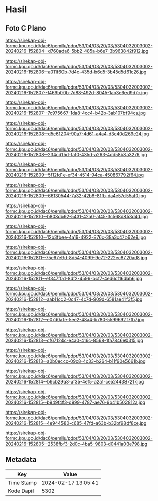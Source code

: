 # Hasil

## Foto C Plano

https://sirekap-obj-formc.kpu.go.id/dac6/pemilu/pdpr/53/04/03/20/03/5304032003002-20240216-152804--d760ada6-5bb2-485a-b6e7-3b963842f912.jpg

https://sirekap-obj-formc.kpu.go.id/dac6/pemilu/pdpr/53/04/03/20/03/5304032003002-20240216-152806--a011f60b-7d4c-435d-b6d5-3b45d5d61c26.jpg

https://sirekap-obj-formc.kpu.go.id/dac6/pemilu/pdpr/53/04/03/20/03/5304032003002-20240216-152807--f469b00b-7d88-492d-8045-1ab3e6ed9d7c.jpg

https://sirekap-obj-formc.kpu.go.id/dac6/pemilu/pdpr/53/04/03/20/03/5304032003002-20240216-152807--7c975667-1da8-4cc4-b42b-3ab107bf94ca.jpg

https://sirekap-obj-formc.kpu.go.id/dac6/pemilu/pdpr/53/04/03/20/03/5304032003002-20240216-152808--d5e61204-90a7-4d61-a4a4-d3c40d269e24.jpg

https://sirekap-obj-formc.kpu.go.id/dac6/pemilu/pdpr/53/04/03/20/03/5304032003002-20240216-152808--234cd15d-faf0-435d-a263-4dd58b8a3276.jpg

https://sirekap-obj-formc.kpu.go.id/dac6/pemilu/pdpr/53/04/03/20/03/5304032003002-20240216-152809--5f12fd1e-ef34-4514-94ca-450867792f64.jpg

https://sirekap-obj-formc.kpu.go.id/dac6/pemilu/pdpr/53/04/03/20/03/5304032003002-20240216-152809--66130544-7a32-42b8-81fb-da4e57d55af0.jpg

https://sirekap-obj-formc.kpu.go.id/dac6/pemilu/pdpr/53/04/03/20/03/5304032003002-20240216-152810--b808db92-5431-42a0-af45-3c568d853d4d.jpg

https://sirekap-obj-formc.kpu.go.id/dac6/pemilu/pdpr/53/04/03/20/03/5304032003002-20240216-152810--12b3fbee-4a19-4922-876c-38a3c47b62e9.jpg

https://sirekap-obj-formc.kpu.go.id/dac6/pemilu/pdpr/53/04/03/20/03/5304032003002-20240216-152811--75e67e9d-8d54-4099-9e72-222ec8720ad8.jpg

https://sirekap-obj-formc.kpu.go.id/dac6/pemilu/pdpr/53/04/03/20/03/5304032003002-20240216-152811--ef347f0d-8df2-4596-bcf7-4ed6cf16dab6.jpg

https://sirekap-obj-formc.kpu.go.id/dac6/pemilu/pdpr/53/04/03/20/03/5304032003002-20240216-152812--aab11cc2-0c47-4c7d-909d-6581ae41f3f5.jpg

https://sirekap-obj-formc.kpu.go.id/dac6/pemilu/pdpr/53/04/03/20/03/5304032003002-20240216-152812--e07d0afe-5ee2-48a4-b780-5599692f7fb7.jpg

https://sirekap-obj-formc.kpu.go.id/dac6/pemilu/pdpr/53/04/03/20/03/5304032003002-20240216-152813--cf67124c-e4a0-416c-8568-1fa7846e0315.jpg

https://sirekap-obj-formc.kpu.go.id/dac6/pemilu/pdpr/53/04/03/20/03/5304032003002-20240216-152813--a0b0eccc-09c8-4c33-b264-b11f90e5661b.jpg

https://sirekap-obj-formc.kpu.go.id/dac6/pemilu/pdpr/53/04/03/20/03/5304032003002-20240216-152814--b9cb29a3-af35-4ef5-a2a1-ce5244387217.jpg

https://sirekap-obj-formc.kpu.go.id/dac6/pemilu/pdpr/53/04/03/20/03/5304032003002-20240216-152815--b949f4f3-d999-4787-ae76-9b41b502812a.jpg

https://sirekap-obj-formc.kpu.go.id/dac6/pemilu/pdpr/53/04/03/20/03/5304032003002-20240216-152815--4e944580-c685-47fd-a63b-b32bf98df8ce.jpg

https://sirekap-obj-formc.kpu.go.id/dac6/pemilu/pdpr/53/04/03/20/03/5304032003002-20240216-152805--2538fbf3-2d0c-4ba5-9803-d0441a03e798.jpg


## Metadata

| Key        | Value               |
| ---------- | ------------------- |
| Time Stamp | 2024-02-17 13:05:41 |
| Kode Dapil | 5302                |



